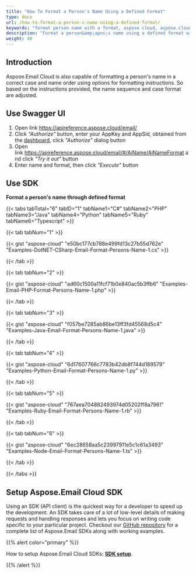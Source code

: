 ```yaml
---
title: "How To Format a Person's Name Using a Defined Format"
type: docs
url: /how-to-format-a-person-s-name-using-a-defined-format/
keywords: "format person name with a format, aspose cloud, aspose.cloud "
description: "Format a person&amp;apos;s name using a defined format with Aspose.Email Cloud API. "
weight: 40
---
```


## **Introduction**
Aspose.Email Cloud is also capable of formatting a person's name in a correct case and name order using options for formatting instructions. So based on the instructions provided, the name sequence and case format are adjusted.
## **Use Swagger UI**
1. Open link <https://apireference.aspose.cloud/email/>
1. Click *"Authorize"* button, enter your AppKey and AppSid, obtained from the [dashboard](https://dashboard.aspose.cloud/), click *"Authorize"* dialog button
1. Open link <https://apireference.aspose.cloud/email/#/AiName/AiNameFormat> and click *"Try it out"* button
1. Enter name and format, then click *"Execute"* button
## **Use SDK**
**Format a person's name through defined format**

{{< tabs tabTotal="6" tabID="1" tabName1="C#" tabName2="PHP" tabName3="Java" tabName4="Python" tabName5="Ruby" tabName6="Typescript" >}}

{{< tab tabNum="1" >}}

{{< gist "aspose-cloud" "e50bc177cb788e499fd13c27b55d762e" "Examples-DotNET-CSharp-Email-Format-Persons-Name-1.cs" >}}

{{< /tab >}}

{{< tab tabNum="2" >}}

{{< gist "aspose-cloud" "ad60c1500a11fcf71b0e840ac5b3ffb6" "Examples-Email-PHP-Format-Persons-Name-1.php" >}}

{{< /tab >}}

{{< tab tabNum="3" >}}

{{< gist "aspose-cloud" "f057be7285ab86be13ff3fd45568d5c4" "Examples-Java-Email-Format-Persons-Name-1.java" >}}

{{< /tab >}}

{{< tab tabNum="4" >}}

{{< gist "aspose-cloud" "6d17607766c7783b42db8f744d189579" "Examples-Python-Email-Format-Persons-Name-1.py" >}}

{{< /tab >}}

{{< tab tabNum="5" >}}

{{< gist "aspose-cloud" "767aea704882493974d05202ff8a7961" "Examples-Ruby-Email-Format-Persons-Name-1.rb" >}}

{{< /tab >}}

{{< tab tabNum="6" >}}

{{< gist "aspose-cloud" "6ec28658aa5c23997911e5c1c61a3493" "Examples-Node-Email-Format-Persons-Name-1.ts" >}}

{{< /tab >}}

{{< /tabs >}}
## **Setup Aspose.Email Cloud SDK**
Using an SDK (API client) is the quickest way for a developer to speed up the development. An SDK takes care of a lot of low-level details of making requests and handling responses and lets you focus on writing code specific to your particular project. Checkout our [GitHub repository](https://github.com/aspose-email-cloud) for a complete list of Aspose.Email SDKs along with working examples.

{{% alert color="primary" %}} 

How to setup Aspose.Email Cloud SDKs: [**SDK setup**](/sdk-setup/).

{{% /alert %}}
